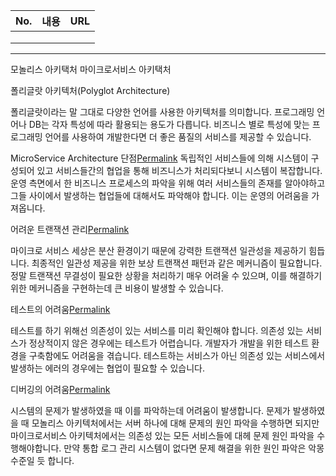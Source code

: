 | No. | 내용 | URL |
| --- | ---- | --- |
|     |      |     |
|     |      |     |
|     |      |     |

---

모놀리스 아키택처
마이크로서비스  아키택처

폴리글랏 아키텍처(Polyglot Architecture)

폴리글랏이라는 말 그대로 다양한 언어를 사용한 아키텍처를 의미합니다.
프로그래밍 언어나 DB는 각자 특성에 따라 활용되는 용도가 다릅니다. 
비즈니스 별로 특성에 맞는 프로그래밍 언어를 사용하여 개발한다면 더 좋은 품질의 서비스를 제공할 수 있습니다.


MicroService Architecture 단점[Permalink](https://junhyunny.github.io/msa/msa-pros-and-cons/#2-microservice-architecture-%EB%8B%A8%EC%A0%90 "Permalink")
독립적인 서비스들에 의해 시스템이 구성되어 있고 서비스들간의 협업을 통해 비즈니스가 처리되다보니 시스템이 복잡합니다. 
운영 측면에서 한 비즈니스 프로세스의 파악을 위해 여러 서비스들의 존재를 알아야하고 그들 사이에서 발생하는 협업들에 대해서도 파악해야 합니다. 
이는 운영의 어려움을 가져옵니다.

어려운 트랜잭션 관리[Permalink](https://junhyunny.github.io/msa/msa-pros-and-cons/#22-%EC%96%B4%EB%A0%A4%EC%9A%B4-%ED%8A%B8%EB%9E%9C%EC%9E%AD%EC%85%98-%EA%B4%80%EB%A6%AC "Permalink")

마이크로 서비스 세상은 분산 환경이기 때문에 강력한 트랜잭션 일관성을 제공하기 힘듭니다. 
최종적인 일관성 제공을 위한 보상 트랜잭션 패턴과 같은 메커니즘이 필요합니다. 
정말 트랜잭션 무결성이 필요한 상황을 처리하기 매우 어려울 수 있으며, 이를 해결하기 위한 메커니즘을 구현하는데 큰 비용이 발생할 수 있습니다.

테스트의 어려움[Permalink](https://junhyunny.github.io/msa/msa-pros-and-cons/#23-%ED%85%8C%EC%8A%A4%ED%8A%B8%EC%9D%98-%EC%96%B4%EB%A0%A4%EC%9B%80 "Permalink")

테스트를 하기 위해선 의존성이 있는 서비스를 미리 확인해야 합니다. 
의존성 있는 서비스가 정상적이지 않은 경우에는 테스트가 어렵습니다. 
개발자가 개발을 위한 테스트 환경을 구축함에도 어려움을 겪습니다. 
테스트하는 서비스가 아닌 의존성 있는 서비스에서 발생하는 에러의 경우에는 협업이 필요할 수 있습니다.

디버깅의 어려움[Permalink](https://junhyunny.github.io/msa/msa-pros-and-cons/#24-%EB%94%94%EB%B2%84%EA%B9%85%EC%9D%98-%EC%96%B4%EB%A0%A4%EC%9B%80 "Permalink")

시스템의 문제가 발생하였을 때 이를 파악하는데 어려움이 발생합니다. 
문제가 발생하였을 때 모놀리스 아키텍처에서는 서버 하나에 대해 문제의 원인 파악을 수행하면 되지만 마이크로서비스 아키텍처에서는 의존성 있는 모든 서비스들에 대헤 문제 원인 파악을 수행해야합니다. 
만약 통합 로그 관리 시스템이 없다면 문제 해결을 위한 원인 파악은 악몽 수준일 듯 합니다.